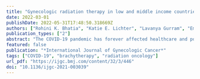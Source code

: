 ```yaml
---
title: "Gynecologic radiation therapy in low and middle income countries during the COVID-19 pandemic"
date: 2022-03-01
publishDate: 2022-05-31T17:48:50.318669Z
authors: ["Rohini K. Bhatia", "Katie E. Lichter", "Lavanya Gurram", "Emily MacDuffie", "Dorothy Lombe", "Gustavo R. Sarria", "Surbhi Grover"]
publication_types: ["2"]
abstract: "The COVID-19 pandemic has forever affected healthcare and posed an incredible challenge to our society to care for our sick. Patients with cancer were found early on to have higher rates of complications with COVID-19. Radiation therapy is an integral part of treatment for many types of gynecologic cancer and adaptation on its utilization during the pandemic varied across the globe. In this review, we detail certain guidelines for the use of radiation in gynecologic cancers during the pandemic as well as real world accounts of how different countries adapted to these guidelines or created their own based on individualized resources, staffing, government restrictions, and societal norms. Critically, this review demonstrates the breadth of fractionation schemes and technologies used when resources were limited but highlights the importance of long term follow-up for many of our patients during this time."
featured: false
publication: "*International Journal of Gynecologic Cancer*"
tags: ["COVID-19", "brachytherapy", "radiation oncology"]
url_pdf: "https://ijgc.bmj.com/content/32/3/446"
doi: "10.1136/ijgc-2021-003039"
---
```



